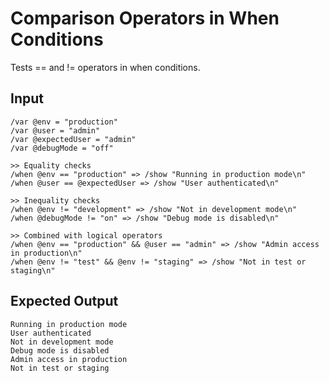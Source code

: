# Comparison Operators in When Conditions

Tests == and != operators in when conditions.

## Input

```mlld
/var @env = "production"
/var @user = "admin"
/var @expectedUser = "admin"
/var @debugMode = "off"

>> Equality checks
/when @env == "production" => /show "Running in production mode\n"
/when @user == @expectedUser => /show "User authenticated\n"

>> Inequality checks
/when @env != "development" => /show "Not in development mode\n"
/when @debugMode != "on" => /show "Debug mode is disabled\n"

>> Combined with logical operators
/when @env == "production" && @user == "admin" => /show "Admin access in production\n"
/when @env != "test" && @env != "staging" => /show "Not in test or staging\n"
```

## Expected Output

```
Running in production mode
User authenticated
Not in development mode
Debug mode is disabled
Admin access in production
Not in test or staging
```